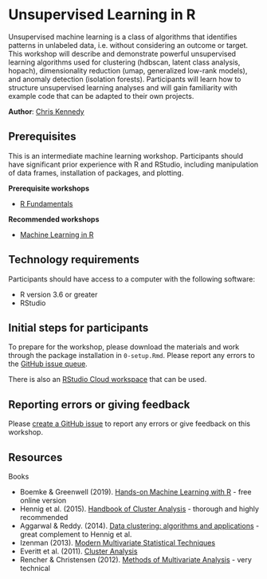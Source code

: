 # Unsupervised Learning in R


Unsupervised machine learning is a class of algorithms that identifies patterns
in unlabeled data, i.e. without considering an outcome or target. This workshop
will describe and demonstrate powerful unsupervised learning algorithms used for
clustering (hdbscan, latent class analysis, hopach), dimensionality
reduction (umap, generalized low-rank models), and anomaly detection (isolation forests).
Participants will learn how to structure unsupervised
learning analyses and will gain familiarity with example code that can be
adapted to their own projects.

**Author**: [Chris Kennedy](http://github.com/ck37)

## Prerequisites

This is an intermediate machine learning workshop. Participants should have
significant prior experience with R and RStudio, including manipulation of data
frames, installation of packages, and plotting.

**Prerequisite workshops**

 * [R Fundamentals](https://github.com/dlab-berkeley/R-Fundamentals)
 
**Recommended workshops**

 * [Machine Learning in R](https://github.com/dlab-berkeley/Machine-Learning-in-R)

## Technology requirements

Participants should have access to a computer with the following software:

 * R version 3.6 or greater
 * RStudio
 
## Initial steps for participants

To prepare for the workshop, please download the materials and work through the package installation in `0-setup.Rmd`. Please report any errors to the [GitHub issue queue](https://github.com/dlab-berkeley/Unsupervised-Learning-in-R/issues).

There is also an [RStudio Cloud workspace](https://rstudio.cloud/project/930459) that can be used.
 
## Reporting errors or giving feedback

Please [create a GitHub issue](https://github.com/dlab-berkeley/Unsupervised-Learning-in-R/issues) to report any errors or give feedback on this workshop.

## Resources

Books

 * Boemke & Greenwell (2019). [Hands-on Machine Learning with R](https://bradleyboehmke.github.io/HOML/) - free online version
 * Hennig et al. (2015). [Handbook of Cluster Analysis](https://smile.amazon.com/Handbook-Cluster-Analysis-Handbooks-Statistical-ebook/dp/B019FNKOJ4) - thorough and highly recommended
 * Aggarwal & Reddy. (2014). [Data clustering: algorithms and applications](https://smile.amazon.com/Data-Clustering-Algorithms-Applications-Knowledge-ebook/dp/B00EYROAQU/) - great complement to Hennig et al.
 * Izenman (2013). [Modern Multivariate Statistical Techniques](https://www.amazon.com/Modern-Multivariate-Statistical-Techniques-Classification-ebook/dp/B00HWUR9CS/)
 * Everitt et al. (2011). [Cluster Analysis](https://www.amazon.com/Cluster-Analysis-Wiley-Probability-Statistics-ebook/dp/B005CPJSME)
 * Rencher & Christensen (2012). [Methods of Multivariate Analysis](https://www.amazon.com/Methods-Multivariate-Analysis-Probability-Statistics-ebook/dp/B008Z5OB9I/) - very technical
